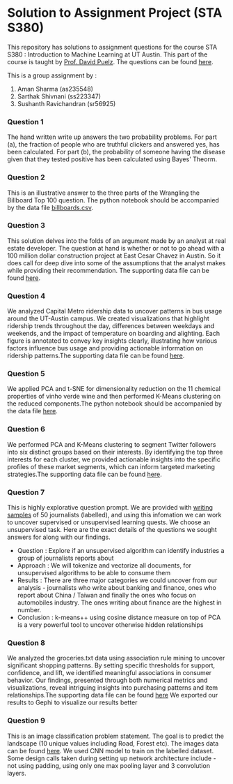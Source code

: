 # Solution to Assignment Project (STA S380)

This repository has solutions to assignment questions for the course STA S380 : Introduction to Machine Learning at UT Austin. This part of the course is taught by [Prof. David Puelz](https://www.mccombs.utexas.edu/faculty-and-research/faculty-directory/david-puelz/). The questions can be found [here](https://github.com/dpuelz/STA380/tree/master/exercises).

This is a group assignment by :
1. Aman Sharma (as235548)
2. Sarthak Shivnani (ss223347)
3. Sushanth Ravichandran (sr56925)

### Question 1
The hand written write up answers the two probability problems. For part (a), the fraction of people who are truthful clickers and answered yes, has been calculated. For part (b), the probability of someone having the disease given that they tested positive has been calculated using Bayes' Theorm.

### Question 2
This is an illustrative answer to the three parts of the Wrangling the Billboard Top 100 question. The python notebook should be accompanied by the data file [billboards.csv](https://github.com/dpuelz/STA380/blob/master/data/billboard.csv).

### Question 3
This solution delves into the folds of an argument made by an analyst at real estate developer. The question at hand is whether or not to go ahead with a 100 million dollar construction project at East Cesar Chavez in Austin. So it does call for deep dive into some of the assumptions that the analyst makes while providing their recommendation. The supporting data file can be found [here](https://github.com/dpuelz/STA380/blob/master/data/greenbuildings.csv).

### Question 4
We analyzed Capital Metro ridership data to uncover patterns in bus usage around the UT-Austin campus. We created visualizations that highlight ridership trends throughout the day, differences between weekdays and weekends, and the impact of temperature on boarding and alighting. Each figure is annotated to convey key insights clearly, illustrating how various factors influence bus usage and providing actionable information on ridership patterns.The supporting data file can be found [here](https://github.com/dpuelz/STA380/blob/master/data/capmetro_UT.csv).

### Question 5
We applied PCA and t-SNE for dimensionality reduction on the 11 chemical properties of vinho verde wine and then performed K-Means clustering on the reduced components.The python notebook should be accompanied by the data file [here](https://github.com/dpuelz/STA380/blob/master/data/wine.csv).

### Question 6
We performed PCA and K-Means clustering to segment Twitter followers into six distinct groups based on their interests. By identifying the top three interests for each cluster, we provided actionable insights into the specific profiles of these market segments, which can inform targeted marketing strategies.The supporting data file can be found [here](https://github.com/dpuelz/STA380/blob/master/data/social_marketing.csv).

### Question 7
This is highly explorative question prompt. We are provided with [writing samples](https://github.com/dpuelz/STA380/tree/master/data/ReutersC50) of 50 journalists (labelled), and using this infomation we can work to uncover supervised or unsupervised learning quests. We choose an unsupervised task. Here are the exact details of the questions we sought answers for along with our findings. <br>
- Question : Explore if an unsupervised algorithm can identify industries a group of journalists reports about
- Approach : We will tokenize and vectorize all documents, for unsupervised algorithms to be able to consume them
- Results : There are three major categories we could uncover from our analysis - journalists who write about banking and finance, ones who report about China / Taiwan and finally the ones who focus on automobiles industry. The ones writing about finance are the highest in number.
- Conclusion : k-means++ using cosine distance measure on top of PCA is a very powerful tool to uncover otherwise hidden relationships

### Question 8
We analyzed the groceries.txt data using association rule mining to uncover significant shopping patterns. By setting specific thresholds for support, confidence, and lift, we identified meaningful associations in consumer behavior. Our findings, presented through both numerical metrics and visualizations, reveal intriguing insights into purchasing patterns and item relationships.The supporting data file can be found [here](https://github.com/dpuelz/STA380/blob/master/data/groceries.txt) We exported our results to Gephi to visualize our results better
### Question 9
This is an image classification problem statement. The goal is to predict the landscape (10 unique values including Road, Forest etc). The images data can be found [here](https://github.com/dpuelz/STA380/tree/master/data/EuroSAT_RGB). We used CNN model to train on the labelled dataset. Some design calls taken during setting up network architecture include - not using padding, using only one max pooling layer and 3 convolution layers. 
